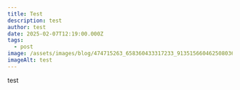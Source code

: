 ```yaml
---
title: Test
description: test
author: test
date: 2025-02-07T12:19:00.000Z
tags:
  - post
image: /assets/images/blog/474715263_658360433317233_9135156604625080367_n.jpg
imageAlt: test
---
```

test
